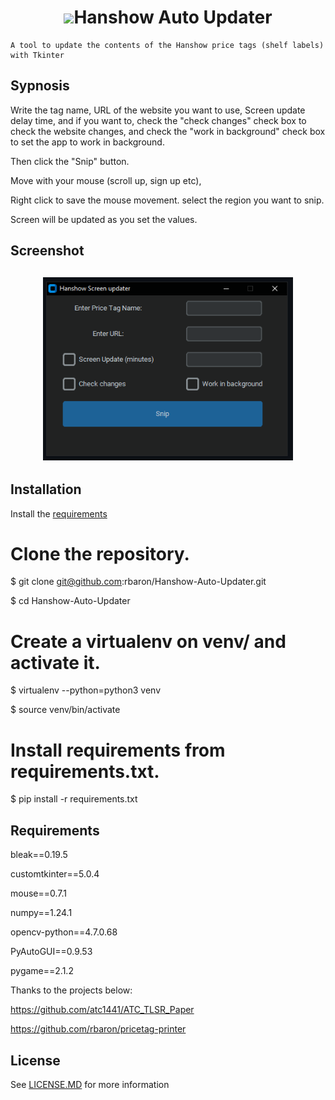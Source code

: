 
<h1 align='center'> <img width=32 src='https://static.wikia.nocookie.net/computer-software-and-video-games/images/9/94/Snipping_Tool_10_Icon.png/revision/latest?cb=20170128223105'>Hanshow Auto Updater</h1>
<p align='center'>
    
    A tool to update the contents of the Hanshow price tags (shelf labels) with Tkinter 
</p>

## Sypnosis

Write the tag name, URL of the website you want to use, Screen update delay time, and if you want to, check the "check changes" check box to check the website changes, and check the "work in background" check box to set the app to work in background. 

Then click the "Snip"  button. 

Move with your mouse (scroll up, sign up etc), 

Right click to save the mouse movement.
select the region you want to snip.


Screen will be updated as you set the values.


## Screenshot
<h2 align='center'> <img width=400 src='https://github.com/MakersFunDuck/Hanshow-Auto-Updater/blob/main/Screenshot.png'></h2>



## Installation

Install the [requirements](#requirements)

# Clone the repository.

$ git clone git@github.com:rbaron/Hanshow-Auto-Updater.git

$ cd Hanshow-Auto-Updater

# Create a virtualenv on venv/ and activate it.

$ virtualenv --python=python3 venv

$ source venv/bin/activate

# Install requirements from requirements.txt.


$ pip install -r requirements.txt



## Requirements

bleak==0.19.5

customtkinter==5.0.4

mouse==0.7.1

numpy==1.24.1

opencv-python==4.7.0.68

PyAutoGUI==0.9.53

pygame==2.1.2





Thanks to the projects below: 

https://github.com/atc1441/ATC_TLSR_Paper

https://github.com/rbaron/pricetag-printer

## License

See [LICENSE.MD](../../LICENSE.MD) for more information
